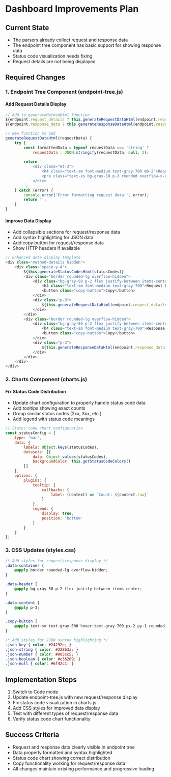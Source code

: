 # Dashboard Improvements Plan

## Current State
- The parsers already collect request and response data
- The endpoint tree component has basic support for showing response data
- Status code visualization needs fixing
- Request details are not being displayed

## Required Changes

### 1. Endpoint Tree Component (endpoint-tree.js)

#### Add Request Details Display
```javascript
// Add to generateMethodHtml function
${endpoint.request_details ? this.generateRequestDataHtml(endpoint.request_details) : ''}
${endpoint.response_data ? this.generateResponseDataHtml(endpoint.response_data) : ''}

// New function to add
generateRequestDataHtml(requestData) {
    try {
        const formattedData = typeof requestData === 'string' ? 
            requestData : JSON.stringify(requestData, null, 2);
        
        return `
            <div class="mt-3">
                <h4 class="text-sm font-medium text-gray-700 mb-2">Request Data</h4>
                <pre class="text-xs bg-gray-50 p-3 rounded overflow-x-auto">${this.escapeHtml(formattedData)}</pre>
            </div>
        `;
    } catch (error) {
        console.error('Error formatting request data:', error);
        return '';
    }
}
```

#### Improve Data Display
- Add collapsible sections for request/response data
- Add syntax highlighting for JSON data
- Add copy button for request/response data
- Show HTTP headers if available

```javascript
// Enhanced data display template
<div class="method-details hidden">
    <div class="space-y-4">
        ${this.generateStatusCodesHtml(statusCodes)}
        <div class="border rounded-lg overflow-hidden">
            <div class="bg-gray-50 p-2 flex justify-between items-center">
                <h4 class="text-sm font-medium text-gray-700">Request Details</h4>
                <button class="copy-button">Copy</button>
            </div>
            <div class="p-3">
                ${this.generateRequestDataHtml(endpoint.request_details)}
            </div>
        </div>
        <div class="border rounded-lg overflow-hidden">
            <div class="bg-gray-50 p-2 flex justify-between items-center">
                <h4 class="text-sm font-medium text-gray-700">Response Details</h4>
                <button class="copy-button">Copy</button>
            </div>
            <div class="p-3">
                ${this.generateResponseDataHtml(endpoint.response_data)}
            </div>
        </div>
    </div>
</div>
```

### 2. Charts Component (charts.js)

#### Fix Status Code Distribution
- Update chart configuration to properly handle status code data
- Add tooltips showing exact counts
- Group similar status codes (2xx, 3xx, etc.)
- Add legend with status code meanings

```javascript
// Status code chart configuration
const statusConfig = {
    type: 'bar',
    data: {
        labels: Object.keys(statusCodes),
        datasets: [{
            data: Object.values(statusCodes),
            backgroundColor: this.getStatusCodeColors()
        }]
    },
    options: {
        plugins: {
            tooltip: {
                callbacks: {
                    label: (context) => `Count: ${context.raw}`
                }
            },
            legend: {
                display: true,
                position: 'bottom'
            }
        }
    }
};
```

### 3. CSS Updates (styles.css)

```css
/* Add styles for request/response display */
.data-container {
    @apply border rounded-lg overflow-hidden;
}

.data-header {
    @apply bg-gray-50 p-2 flex justify-between items-center;
}

.data-content {
    @apply p-3;
}

.copy-button {
    @apply text-sm text-gray-500 hover:text-gray-700 px-2 py-1 rounded;
}

/* Add styles for JSON syntax highlighting */
.json-key { color: #24292e; }
.json-string { color: #22863a; }
.json-number { color: #005cc5; }
.json-boolean { color: #e36209; }
.json-null { color: #6f42c1; }
```

## Implementation Steps

1. Switch to Code mode
2. Update endpoint-tree.js with new request/response display
3. Fix status code visualization in charts.js
4. Add CSS styles for improved data display
5. Test with different types of request/response data
6. Verify status code chart functionality

## Success Criteria
- Request and response data clearly visible in endpoint tree
- Data properly formatted and syntax highlighted
- Status code chart showing correct distribution
- Copy functionality working for request/response data
- All changes maintain existing performance and progressive loading